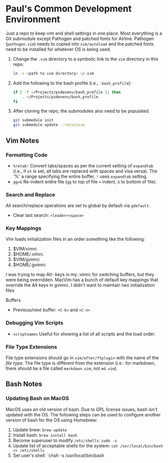 # Paul's Common Development Environment 
Just a repo to keep vim and shell settings in one place. Most everything is a Git
submodule except Pathogen and patched fonts for Airline.  Pathogen (`pathogen.vim`) needs to
copied into `vim/autoload` and the patched fonts need to be installed for whatever OS is
being used.

1. Change the `.vim` directory to a symbolic link to the `vim` directory in this repo: 
    ```sh 
    ln -s <path to vim directory> ~/.vim 
    ```
2. Add the following to the bash profile (i.e., `.bash_profile`): 
    ```sh 
    if [ -f ~/Projects/psdevenv/bash_profile ]; then
        . ~/Projects/psdevenv/bash_profile 
    fi 
    ```
3. After cloning the repo, the submodules also need to be populated. 
    ```sh
    git submodule init
    git submodule update --recursive
    ```


## Vim Notes

### Formatting Code

* `%retab!` Convert tabs/spaces as per the current setting of `expandtab` (i.e., if `et` is set, all
tabs are replaced with spaces and visa versa).  The '%' a range specifying the entire
buffer, `!` uses `expandtab` setting.
* `gg=G` Re-indent entire file (`gg` to top of file `=` indent, `G` to bottom of file).

### Search and Replace
All search/replace operations are set to global by default via `gdefault`.

* Clear last search: `<leader><space>`

### Key Mappings
Vim loads initialization files in an order something like the following:

1. $VIM/vimrc
2. $HOME/.vimrc
3. $VIM/gvimrc
4. $HOME/.gvimrc

I was trying to map Alt- keys in my .vimrc for switching buffers, but they were being
overridden.  MacVim has a bunch of default key mappings that override the Alt keys in gvimrc.
I didn't want to maintain two initialization files

Buffers

- Previous/next buffer: `<C-b>` and `<C-n>`

### Debugging Vim Scripts

* `scriptnames` Useful for showing a list of all scripts and the load order.

### File Type Extensions
File type extensions should go in `vim/after/ftplugin` with the name of the *file type*.  The file
type is different from the extension (i.e.: for markdown, there should be a file called
`markdown.vim`; not `md.vim`).


## Bash Notes

### Updating Bash on MacOS
MacOS uses an old version of bash.  Due to GPL license issues, bash isn't
updated with the OS.  The following steps can be used to configure another
version of bash for the OS using Homebrew:

1. Update brew: `brew update`
2. Install bash: `brew install bash`
3. Become superuser to modify `/etc/shells`: `sudo -s`
4. Update list of acceptable shells for the system: `cat /usr/local/bin/bash >> /etc/shells`
5. Set user's shell: `chsh -s /usr/local/bin/bash
    
